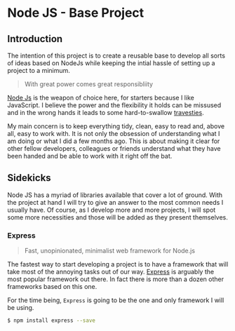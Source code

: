 # Node JS - Base Project

## Introduction
The intention of this project is to create a reusable base to develop all sorts
of ideas based on NodeJs while keeping the intial hassle of setting up a project
to a minimum.

> With great power comes great responsibliity

[Node Js](https://nodejs.org) is the weapon of choice here, for starters because
I like JavaScript. I believe the power and the flexibility it holds can be
missused and in the wrong hands it leads to some hard-to-swallow
[travesties](http://callbackhell.com/).

My main concern is to keep everything tidy, clean, easy to read and, above all,
easy to work with. It is not only the obsession of understanding what I am doing
or what I did a few months ago. This is about making it clear for other fellow
developers, colleagues or friends understand what they have been handed and be
able to work with it right off the bat.

## Sidekicks
Node JS has a myriad of libraries available that cover a lot of ground. With the
project at hand I will try to give an answer to the most common needs I usually
have. Of course, as I develop more and more projects, I will spot some more
necessities and those will be added as they present themselves.

### Express
> Fast, unopinionated, minimalist web framework for Node.js

The fastest way to start developing a project is to have a framework that will
take most of the annoying tasks out of our way.
[Express](https://expressjs.com/) is arguably the most popular framework out
there. In fact there is more than a dozen other frameworks based on this one.

For the time being, `Express` is going to be the one and only framework I will
be using.

```bash
$ npm install express --save
```
